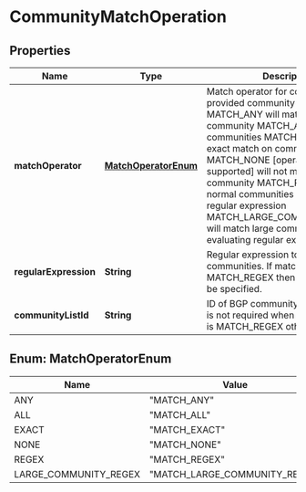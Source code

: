 # CommunityMatchOperation

## Properties
Name | Type | Description | Notes
------------ | ------------- | ------------- | -------------
**matchOperator** | [**MatchOperatorEnum**](#MatchOperatorEnum) | Match operator for communities from provided community list id. MATCH_ANY will match any community MATCH_ALL will match all communities MATCH_EXACT will do exact match on community MATCH_NONE [operator not supported] will not match any community MATCH_REGEX will match normal communities by evaluating regular expression MATCH_LARGE_COMMUNITY_REGEX will match large communities by evaluating regular expression  |  [optional]
**regularExpression** | **String** | Regular expression to match BGP communities. If match_operator is MATCH_REGEX then this value must be specified.  |  [optional]
**communityListId** | **String** | ID of BGP community list. This value is not required when match_operator is MATCH_REGEX otherwise required.  |  [optional]

<a name="MatchOperatorEnum"></a>
## Enum: MatchOperatorEnum
Name | Value
---- | -----
ANY | &quot;MATCH_ANY&quot;
ALL | &quot;MATCH_ALL&quot;
EXACT | &quot;MATCH_EXACT&quot;
NONE | &quot;MATCH_NONE&quot;
REGEX | &quot;MATCH_REGEX&quot;
LARGE_COMMUNITY_REGEX | &quot;MATCH_LARGE_COMMUNITY_REGEX&quot;
